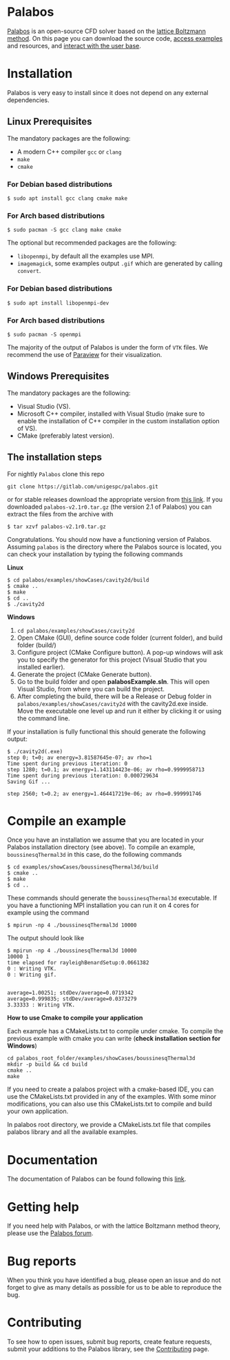 # Palabos

[Palabos](https://palabos.unige.ch/) is an open-source CFD solver based on the [lattice Boltzmann method](https://palabos.unige.ch/lattice-boltzmann/what-lattice-boltzmann/). 
On this page you can download the source code, [access examples](https://gitlab.com/unigespc/palabos/tree/master/examples) and resources, 
and [interact with the user base](http://palabos-forum.unige.ch/).

# Installation

Palabos is very easy to install since it does not depend on any external dependencies.

## Linux Prerequisites

The mandatory packages are the following:

- A modern C++ compiler `gcc` or `clang`
- `make`
- `cmake`

### For Debian based distributions

```
$ sudo apt install gcc clang cmake make
```

### For Arch based distributions

```
$ sudo pacman -S gcc clang make cmake
```

The optional but recommended packages are the following:

- `libopenmpi`, by default all the examples use MPI.
- `imagemagick`, some examples output `.gif` which are generated by calling `convert`.

### For Debian based distributions

```
$ sudo apt install libopenmpi-dev
```

### For Arch based distributions

```
$ sudo pacman -S openmpi 
```
  
The majority of the output of Palabos is under the form of `VTK` files. We recommend the use
of [Paraview](https://www.paraview.org/) for their visualization.

## Windows Prerequisites

The mandatory packages are the following:

- Visual Studio (VS).
- Microsoft C++ compiler, installed with Visual Studio (make sure to enable the installation of C++ compiler in the custom installation option of VS).
- CMake (preferably latest version).

## The installation steps

For nightly `Palabos` clone this repo

```
git clone https://gitlab.com/unigespc/palabos.git
```

or for stable releases download the appropriate version
from [this link](https://gitlab.com/unigespc/palabos/-/tags).
If you downloaded `palabos-v2.1r0.tar.gz` (the version 2.1 of Palabos) you
can extract the files from the archive with

```
$ tar xzvf palabos-v2.1r0.tar.gz
```

Congratulations. You should now have a functioning version of Palabos.
Assuming `palabos` is the directory where the Palabos source is located,
you can check your installation by typing the following commands

**Linux**

```
$ cd palabos/examples/showCases/cavity2d/build
$ cmake ..
$ make
$ cd ..
$ ./cavity2d
```

**Windows**

1. ```cd palabos/examples/showCases/cavity2d```
2. Open CMake (GUI), define source code folder (current folder), and build folder (build/)
3. Configure project (CMake Configure button). A pop-up windows will ask you to specify the generator for this project (Visual Studio that you installed earlier).
4. Generate the project (CMake Generate button).
5. Go to the build folder and open **palabosExample.sln**. This will open Visual Studio, from where you can build the project.
6. After completing the build, there will be a Release or Debug folder in ```palabos/examples/showCases/cavity2d``` with the cavity2d.exe inside. Move the executable one level up and run it either by clicking it or using the command line.

If your installation is fully functional this should generate the following output:

```
$ ./cavity2d(.exe)
step 0; t=0; av energy=3.81587645e-07; av rho=1
Time spent during previous iteration: 0
step 1280; t=0.1; av energy=1.143114423e-06; av rho=0.9999958713
Time spent during previous iteration: 0.000729634
Saving Gif ...

step 2560; t=0.2; av energy=1.464417219e-06; av rho=0.999991746
```

# Compile an example


Once you have an installation we assume that you are located in your Palabos
installation directory (see above).
To compile an example, `boussinesqThermal3d` in this case, do the following commands

```
$ cd examples/showCases/boussinesqThermal3d/build
$ cmake ..
$ make
$ cd ..
```

These commands should generate the `boussinesqThermal3d` executable.
If you have a functioning MPI installation you can run it on 4 cores for example
using the command

```
$ mpirun -np 4 ./boussinesqThermal3d 10000
```

The output should look like

```
$ mpirun -np 4 ./boussinesqThermal3d 10000
10000 1
time elapsed for rayleighBenardSetup:0.0661382
0 : Writing VTK.
0 : Writing gif.


average=1.00251; stdDev/average=0.0719342
average=0.999835; stdDev/average=0.0373279
3.33333 : Writing VTK.
```

**How to use Cmake to compile your application**

Each example has a CMakeLists.txt to compile under cmake. To compile the previous example with cmake
you can write (**check installation section for Windows**)

```
cd palabos_root_folder/examples/showCases/boussinesqThermal3d
mkdir -p build && cd build
cmake ..
make
```

If you need to create a palabos project with a cmake-based IDE,
you can use the CMakeLists.txt provided in any of the examples. With some minor modifications, you can also use this CMakeLists.txt to compile and build your own application.

In palabos root directory, we provide a CMakeLists.txt file that compiles palabos library and all the available examples.

# Documentation

The documentation of Palabos can be found following this [link](http://www.palabos.org/documentation/userguide/).

# Getting help

If you need help with Palabos, or with the lattice Boltzmann method theory, please use the [Palabos forum](http://palabos-forum.unige.ch/).
<!-- There is also a [matrix room](https://matrix.to/#/!MCMTEdGiUEycWSngZU:matrix.org?via=matrix.org)
where you can discuss things. -->

# Bug reports

When you think you have identified a bug, please open an issue and do not forget to give as many details as possible for us to be able to
reproduce the bug.

# Contributing

To see how to open issues, submit bug reports, create feature requests, submit your additions to the Palabos library, see the [Contributing](https://gitlab.com/unigespc/palabos/blob/master/CONTRIBUTING.md) page.



